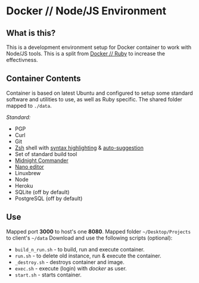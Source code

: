 # Docker // Node/JS Environment

## What is this?

This is a development environment setup for Docker container to work with Node/JS tools. This is a split from [Docker // Ruby](https://github.com/d-mv/docker-ruby-dev) to increase the effectivness.

## Container Contents

Container is based on latest Ubuntu and configured to setup some standard software and utilities to use, as well as Ruby specific. The shared folder mapped to `./data`.

_Standard:_

- PGP
- Curl
- Git
- [Zsh](https://github.com/zsh-users/zsh) shell with [syntax highlighting](https://github.com/zdharma/fast-syntax-highlighting) & [auto-suggestion](https://github.com/zsh-users/zsh-autosuggestions)
- Set of standard build tool
- [Midnight Commander](https://github.com/MidnightCommander/mc)
- [Nano editor](https://www.nano-editor.org)
- Linuxbrew
- Node
- Heroku
- SQLite (off by default)
- PostgreSQL (off by default)

## Use

Mapped port **3000** to host's one **8080**. Mapped folder `~/Desktop/Projects` to client's `~/data`
Download and use the following scripts (optional):

- `build_n_run.sh` - to build, run and execute container.
- `run.sh` - to delete old instance, run & execute the container.
- `_destroy.sh` - destroys container and image.
- `exec.sh` - execute (login) with _docker_ as user.
- `start.sh` - starts container.
